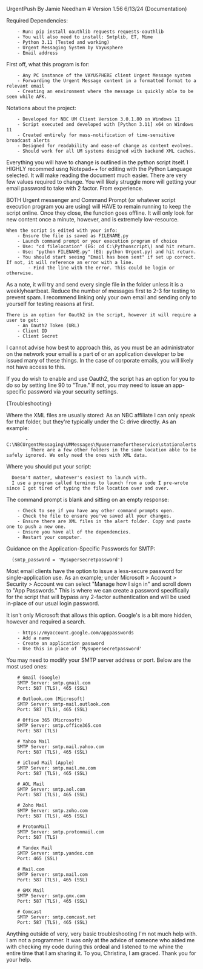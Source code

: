   UrgentPush By Jamie Needham
    # Version 1.56 6/13/24 
      (Documentation)
      
   Required Dependencies:
    
        - Run: pip install oauthlib requests requests-oauthlib
        - You will also need to install: Smtplib, ET, Mime
        - Python 3.11 (Tested and working)
        - Urgent Messaging System by Vayusphere
        - Email address
        
   First off, what this program is for:
     
        - Any PC instance of the VAYUSPHERE client Urgent Message system
        - Forwarding the Urgent Message content in a formatted format to a relevant email
        - Creating an environment where the message is quickly able to be seen while AFK.
        
   Notations about the project:
     
        - Developed for NBC UM Client Version 3.0.1.80 on Windows 11
        - Script executed and developed with [Python 3.11] x64 on Windows 11
        - Created entirely for mass-notification of time-sensitive broadcast alerts
        - Designed for readability and ease-of change as content evolves.
        - Should work for all UM systems designed with backend XML caches.
        
Everything you will have to change is outlined in the python script itself. I HIGHLY recommed usng Notepad++ for editing with the Python Language selected. It will make reading the document much easier. There are very few values required to change. You will likely struggle more will getting your email password to take with 2 factor. From experience.
    
BOTH Urgent messenger and Command Prompt (or whatever script execution program you are using) will HAVE to remain running to keep the script online. Once they close, the function goes offline. It will only look for new content once a minute, however, and is extremely low-resource. 
        
    When the script is edited with your info:
        - Ensure the file is saved as FILENAME.py
        - Launch command prompt or your execution program of choice
        - Use: "cd filelocation" (EG: cd C:\Pythonscript\) and hit return.
        - Use: "python FILENAME.py" (EG: python Urgent.py) and hit return.
        - You should start seeing "Email has been sent" if set up correct. If not, it will reference an error with a line.
            - Find the line with the error. This could be login or otherwise. 
        
As a note, it will try and send every single file in the folder unless it is a weeklyheartbeat. Reduce the number of messages first to 2-3 for testing to prevent spam. I recommend linking only your own email and sending only to yourself for testing reasons at first.
     
    There is an option for Oauth2 in the script, however it will require a user to get:
        - An Oauth2 Token (URL)
        - Client ID
        - Client Secret
I cannot advise how best to approach this, as you must be an administrator on the network your email is a part of or an application 
developer to be issued many of these things. In the case of corporate emails, you will likely not have access to this. 

If you do wish to enable and use Oauth2, the script has an option for you to do so by setting line 90 to "True." If not, you may need to issue an app-specific password via your security settings. 

{Troubleshooting}

  Where the XML files are usually stored:
      As an NBC affiliate I can only speak for that folder, but they're typically under the C: drive directly. As an example:
          
           - C:\NBCUrgentMessaging\UMMessages\Myusernamefortheservice\stationalerts
             There are a few other folders in the same location able to be safely ignored. We only need the ones with XML data.
        
  Where you should put your script: 
      
      Doesn't matter, whatever's easiest to launch with. 
      I use a program called terminus to launch from a code I pre-wrote since I got tired of typing the file location over and over. 
        
  The command prompt is blank and sitting on an empty response:
       
        - Check to see if you have any other command prompts open. 
        - Check the file to ensure you've saved all your changes.
        - Ensure there are XML files in the alert folder. Copy and paste one to push a new one.
        - Ensure you have all of the dependencies.
        - Restart your computer.
        
   Guidance on the Application-Specific Passwords for SMTP:
         
      (smtp_password = 'Mysupersecretpassword')
      
Most email clients have the option to issue a less-secure password for single-application use. As an example; under Microsoft > Account > Security > Account we can select "Manage how I sign in" and scroll down to "App Passwords." This is where we can create a password specifically for the script that will bypass any 2-factor authentication and will be used in-place of our usual login password. 
    
  It isn't only Microsoft that allows this option. Google's is a bit more hidden, however and required a search.
     
        - https://myaccount.google.com/apppasswords
        - Add a name
        - Create an application password
        - Use this in place of 'Mysupersecretpassword'
        
  You may need to modify your SMTP server address or port. Below are the most used ones:
      
        # Gmail (Google)
        SMTP Server: smtp.gmail.com
        Port: 587 (TLS), 465 (SSL)

        # Outlook.com (Microsoft)
        SMTP Server: smtp-mail.outlook.com
        Port: 587 (TLS), 465 (SSL)

        # Office 365 (Microsoft)
        SMTP Server: smtp.office365.com
        Port: 587 (TLS)

        # Yahoo Mail
        SMTP Server: smtp.mail.yahoo.com
        Port: 587 (TLS), 465 (SSL)

        # iCloud Mail (Apple)
        SMTP Server: smtp.mail.me.com
        Port: 587 (TLS), 465 (SSL)

        # AOL Mail
        SMTP Server: smtp.aol.com
        Port: 587 (TLS), 465 (SSL)

        # Zoho Mail
        SMTP Server: smtp.zoho.com
        Port: 587 (TLS), 465 (SSL)

        # ProtonMail
        SMTP Server: smtp.protonmail.com
        Port: 587 (TLS)

        # Yandex Mail
        SMTP Server: smtp.yandex.com
        Port: 465 (SSL)

        # Mail.com
        SMTP Server: smtp.mail.com
        Port: 587 (TLS), 465 (SSL)

        # GMX Mail
        SMTP Server: smtp.gmx.com
        Port: 587 (TLS), 465 (SSL)

        # Comcast
        SMTP Server: smtp.comcast.net
        Port: 587 (TLS), 465 (SSL)
        
Anything outside of very, very basic troubleshooting I'm not much help with. I am not a programmer. It was only at the advice of someone who aided me with checking my code during this ordeal and listened to me whine the entire time that I am sharing it. To you, Christina, I am graced. Thank you for your help.
